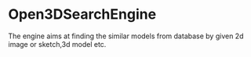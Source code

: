 # Open3DSearchEngine
The engine aims at finding the similar models from database by given 2d image or sketch,3d model etc.
